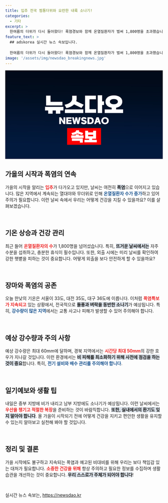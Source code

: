 ```yaml
---
title: 입추 전국 찜통더위와 요란한 내륙 소나기!
categories:
  - 기타
excerpt: >
  한여름의 더위가 다시 돌아왔다! 폭염경보와 함께 온열질환자가 벌써 1,800명을 초과했습니다. 찜통더위 속에서 안전하게 지내는 방법은? 지금 바로 확인하세요!
feature_text: >
  ## adskorea 실시간 뉴스 속보입니다.

  한여름의 더위가 다시 돌아왔다! 폭염경보와 함께 온열질환자가 벌써 1,800명을 초과했습니다. 찜통더위 속에서 안전하게 지내는 방법은? 지금 바로 확인하세요!
image: '/assets/img/newsdao_breakingnews.jpg'
---
```


<p><img src="/assets/img/newsdao_breakingnews.jpg" alt="adskorea 속보" /></p>

<h2 data-ke-size="size26">가을의 시작과 폭염의 연속</h2>

<p data-ke-size="size16">가을의 시작을 알리는 <b><span style="color: #ee2323;">입추</span></b>가 다가오고 있지만, 날씨는 여전히 <b><span style="background-color: #21538527;">폭염</span></b>으로 이어지고 있습니다. 많은 지역에서 계속되는 열대야와 무더위로 인해 <b><span style="color: #1a5490;">온열질환자 수가 증가</span></b>하고 있어 주의가 필요합니다. 이런 날씨 속에서 우리는 어떻게 건강을 지킬 수 있을까요? 이를 살펴보겠습니다.</p>

<p data-ke-size="size16">&nbsp;</p>

<h2 data-ke-size="size26">기온 상승과 건강 관리</h2>

<p data-ke-size="size16">최근 들어 <b><span style="color: #ee2323;">온열질환자의 수</span></b>가 1,800명을 넘어섰습니다. 특히, <b><span style="background-color: #21538527;">뜨거운 날씨에서는</span></b> 자주 수분을 섭취하고, 충분한 휴식이 필수입니다. 또한, 외출 시에는 미리 날씨를 확인하여 강한 햇볕을 피하는 것이 중요합니다. 어떻게 외출을 보다 안전하게 할 수 있을까요?</p>

<p data-ke-size="size16">&nbsp;</p>

<h2 data-ke-size="size26">장마와 폭염의 공존</h2>

<p data-ke-size="size16">오늘 한낮의 기온은 서울이 33도, 대전 35도, 대구 36도에 이릅니다. 이처럼 <b><span style="color: #ee2323;">폭염특보가 지속되고</span></b> 있는 상황에서, 전국적으로 <b><span style="background-color: #21538527;">돌풍과 벼락을 동반한 소나기</span></b>가 예상됩니다. 특히, <b><span style="color: #1a5490;">강수량이 많은 지역</span></b>에서는 교통 사고나 피해가 발생할 수 있어 주의해야 합니다.</p>

<p data-ke-size="size16">&nbsp;</p>

<h2 data-ke-size="size26">예상 강수량과 주의 사항</h2>

<p data-ke-size="size16">예상 강수량은 최대 60mm에 달하며, 경북 지역에서는 <b><span style="color: #ee2323;">시간당 최대 50mm</span></b>의 강한 호우가 지나갈 것입니다. 이런 환경에서는 <b><span style="background-color: #21538527;">비 피해를 최소화하기 위해 사전에 점검을 하는 것이 중요</span></b>합니다. 특히, <b><span style="color: #1a5490;">전기 설비와 배수 관리를 주의해야 합니다</span></b>.</p>

<p data-ke-size="size16">&nbsp;</p>

<h2 data-ke-size="size26">일기예보와 생활 팁</h2>

<p data-ke-size="size16">내일은 중부 지방에 비가 내리고 남부 지방에도 소나기가 예상됩니다. 이런 날씨에서는 <b><span style="color: #ee2323;">우산을 챙기고 적절한 복장</span></b>을 준비하는 것이 바람직합니다. <b><span style="background-color: #21538527;">또한, 실내에서의 환기도 잊지 말아야 합니다</span></b>. 올 가을이 시작되기 전에 어떻게 건강을 지키고 편안한 생활을 유지할 수 있는지 알아보고 실천해 봐야 할 것입니다.</p>

<p data-ke-size="size16">&nbsp;</p>

<h2 data-ke-size="size26">정리 및 결론</h2>

<p data-ke-size="size16">가을 시작에도 불구하고 지속되는 폭염과 예고된 비대비를 위해 우리는 보다 책임감 있는 대처가 필요합니다. <b><span style="color: #ee2323;">소중한 건강을 위해</span></b> 항상 주의하고 필요한 정보를 수집하며 생활 습관을 개선하는 것이 중요합니다. <b><span style="background-color: #21538527;">우리 스스로가 주체가 되어야 합니다</span></b>!</p>

<p data-ke-size="size16">&nbsp;</p>
실시간 뉴스 속보는, <a href="https://newsdao.kr" rel="dofollow">https://newsdao.kr</a>


